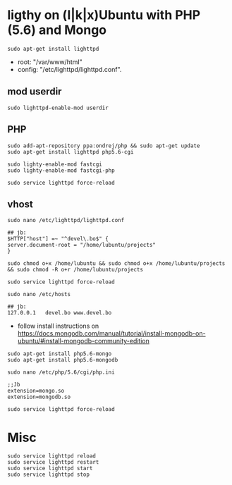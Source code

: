 # ligthy on (l|k|x)Ubuntu with PHP (5.6) and Mongo

```
sudo apt-get install lighttpd
```

* root:  "/var/www/html" 
* config:  "/etc/lighttpd/lighttpd.conf". 

## mod userdir

```
sudo lighttpd-enable-mod userdir
```

## PHP

```
sudo add-apt-repository ppa:ondrej/php && sudo apt-get update
sudo apt-get install lighttpd php5.6-cgi

sudo lighty-enable-mod fastcgi
sudo lighty-enable-mod fastcgi-php

sudo service lighttpd force-reload
```

## vhost

```
sudo nano /etc/lighttpd/lighttpd.conf

## jb:
$HTTP["host"] =~ "^devel\.bo$" {
server.document-root = "/home/lubuntu/projects"
}

sudo chmod o+x /home/lubuntu && sudo chmod o+x /home/lubuntu/projects && sudo chmod -R o+r /home/lubuntu/projects

sudo service lighttpd force-reload
```

```
sudo nano /etc/hosts

## jb:
127.0.0.1	devel.bo www.devel.bo
```

* follow install instructions on https://docs.mongodb.com/manual/tutorial/install-mongodb-on-ubuntu/#install-mongodb-community-edition

```
sudo apt-get install php5.6-mongo
sudo apt-get install php5.6-mongodb

sudo nano /etc/php/5.6/cgi/php.ini

;;Jb
extension=mongo.so
extension=mongodb.so

sudo service lighttpd force-reload
```

# Misc

```
sudo service lighttpd reload
sudo service lighttpd restart
sudo service lighttpd start
sudo service lighttpd stop
```

